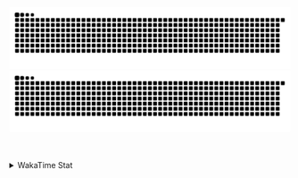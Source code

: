 <!-- <div  align="center">

<h2>"𝘐𝘵'𝘴 𝘰𝘬𝘢𝘺 𝘵𝘰 𝘴𝘵𝘢𝘳𝘵 𝘢𝘨𝘢𝘪𝘯 𝘧𝘳𝘰𝘮 𝘡𝘌𝘙𝘖, 𝘢𝘳𝘳𝘢𝘺 𝘪𝘯𝘥𝘦𝘹 𝘴𝘵𝘢𝘳𝘵𝘴 𝘧𝘳𝘰𝘮 𝘡𝘌𝘙𝘖, 𝘵𝘰𝘰."</h2>

<br/>   -->

![github contribution grid snake animation](https://github.com/whoisnaisu/whoisnaisu/blob/output/github-contribution-grid-snake.svg#gh-light-mode-only)
![github contribution grid snake animation](https://github.com/whoisnaisu/whoisnaisu/blob/output/github-contribution-grid-snake-dark.svg#gh-dark-mode-only)

<br />

<!-- ![gif](https://github.com/whoisnaisu/whoisnaisu/blob/main/pixel-art-flying.gif)  -->


<br />

<details>
<summary>WakaTime Stat</summary>
<br />
  
<a href="https://wakatime.com"><img src="https://wakatime.com/share/@whoisnaisu/49f1259e-2b65-48a7-af2f-a08c8b02ce52.png" /></a>

</details> 


</div>

